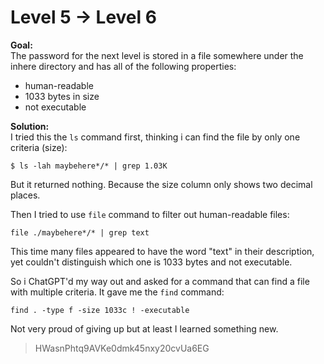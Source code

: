 # Level 5 → Level 6

**Goal:**  
The password for the next level is stored in a file somewhere under the inhere directory and has all of the following properties:
- human-readable
- 1033 bytes in size
- not executable

**Solution:**  
I tried this the `ls` command first, thinking i can find the file by only one criteria (size):
```
$ ls -lah maybehere*/* | grep 1.03K
```
But it returned nothing. Because the size column only shows two decimal places.

Then I tried to use `file` command to filter out human-readable files:
```
file ./maybehere*/* | grep text
```
This time many files appeared to have the word "text" in their description, yet couldn't distinguish which one is 1033 bytes and not executable.

So i ChatGPT'd my way out and asked for a command that can find a file with multiple criteria. It gave me the `find` command:
```
find . -type f -size 1033c ! -executable
```

Not very proud of giving up but at least I learned something new.
>HWasnPhtq9AVKe0dmk45nxy20cvUa6EG